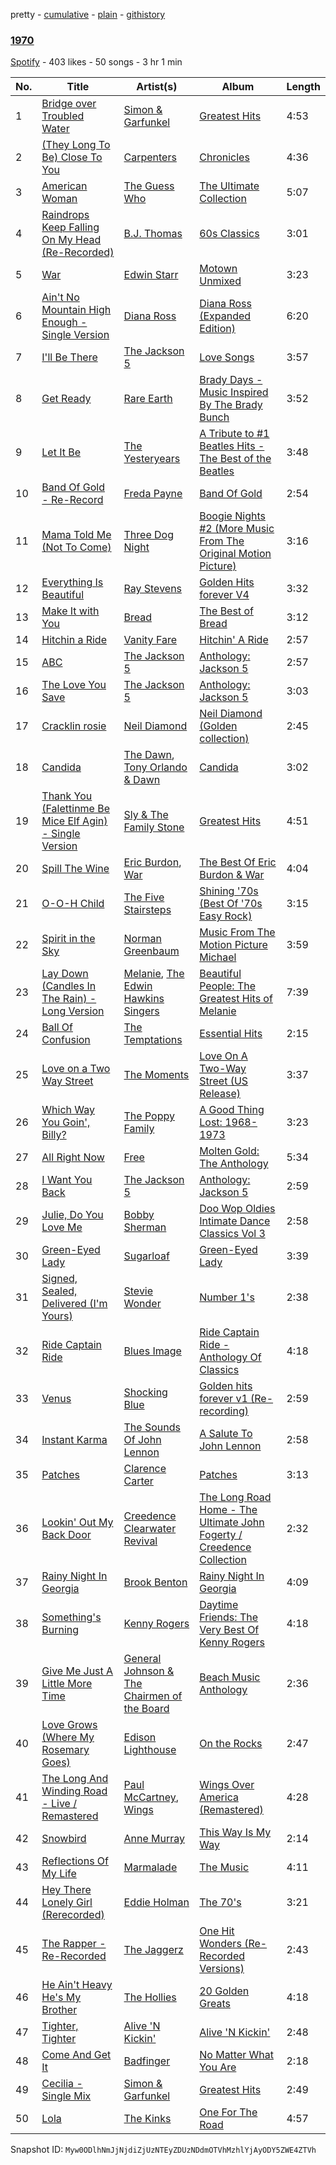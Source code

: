 pretty - [cumulative](/playlists/cumulative/09D0CKBRWkBBoPn46V6YTO.md) - [plain](/playlists/plain/09D0CKBRWkBBoPn46V6YTO) - [githistory](https://github.githistory.xyz/mackorone/spotify-playlist-archive/blob/main/playlists/plain/09D0CKBRWkBBoPn46V6YTO)

### [1970](https://open.spotify.com/playlist/09D0CKBRWkBBoPn46V6YTO)

> 

[Spotify](https://open.spotify.com/user/spotify) - 403 likes - 50 songs - 3 hr 1 min

| No. | Title | Artist(s) | Album | Length |
|---|---|---|---|---|
| 1 | [Bridge over Troubled Water](https://open.spotify.com/track/5LFtkeNjLpZAey3Arj3h4M) | [Simon & Garfunkel](https://open.spotify.com/artist/70cRZdQywnSFp9pnc2WTCE) | [Greatest Hits](https://open.spotify.com/album/25irJgxRNTlyg8pUmWfDVG) | 4:53 |
| 2 | [\(They Long To Be\) Close To You](https://open.spotify.com/track/58TgzIpA5vwxokkSNkbHHI) | [Carpenters](https://open.spotify.com/artist/1eEfMU2AhEo7XnKgL7c304) | [Chronicles](https://open.spotify.com/album/0RZyZDffrtXVREHqoREIuA) | 4:36 |
| 3 | [American Woman](https://open.spotify.com/track/5113cmRZTLSxc2343gbsz8) | [The Guess Who](https://open.spotify.com/artist/0cQuYRSzlItquYxsQKDvVc) | [The Ultimate Collection](https://open.spotify.com/album/6yrZBLenRwOHtSHb2WGWx1) | 5:07 |
| 4 | [Raindrops Keep Falling On My Head \(Re\-Recorded\)](https://open.spotify.com/track/08sBAbzNpjSTWd6zksmTga) | [B.J\. Thomas](https://open.spotify.com/artist/0uUNzXylqsZdmFDwdxaP1V) | [60s Classics](https://open.spotify.com/album/3w6MFLPPc56ilMeY4zwoim) | 3:01 |
| 5 | [War](https://open.spotify.com/track/0H7cM7atT2ri9CshIt0ag9) | [Edwin Starr](https://open.spotify.com/artist/1B8AXU6gIIafpyLEpbcv1u) | [Motown Unmixed](https://open.spotify.com/album/541mfRpYMoZbVs8kCfZCdN) | 3:23 |
| 6 | [Ain't No Mountain High Enough \- Single Version](https://open.spotify.com/track/0yLchb1kn0jtEgIRtoTCwq) | [Diana Ross](https://open.spotify.com/artist/3MdG05syQeRYPPcClLaUGl) | [Diana Ross \(Expanded Edition\)](https://open.spotify.com/album/2fRnRS1s58KLndlxOi8c36) | 6:20 |
| 7 | [I'll Be There](https://open.spotify.com/track/1NQQ4kRk5UQDB3qxlw2zji) | [The Jackson 5](https://open.spotify.com/artist/2iE18Oxc8YSumAU232n4rW) | [Love Songs](https://open.spotify.com/album/5RiTJE1E1cmY8vOTqmqqu6) | 3:57 |
| 8 | [Get Ready](https://open.spotify.com/track/06ahXfNkTO6Tu289M5PUeI) | [Rare Earth](https://open.spotify.com/artist/6eEsIl4wosvhuWI0mfXxAF) | [Brady Days \- Music Inspired By The Brady Bunch](https://open.spotify.com/album/6VyJ0GRhy0rRdmKP7rVuZu) | 3:52 |
| 9 | [Let It Be](https://open.spotify.com/track/2dTIQ0acrLv9cazhWyb6P5) | [The Yesteryears](https://open.spotify.com/artist/7vfFFI4s6twLs3L5POUURF) | [A Tribute to \#1 Beatles Hits \- The Best of the Beatles](https://open.spotify.com/album/0BCeflkkC6czcKvv5Ixcx9) | 3:48 |
| 10 | [Band Of Gold \- Re\-Record](https://open.spotify.com/track/3IhZEfDURJjZetiaJ40Sxo) | [Freda Payne](https://open.spotify.com/artist/0701Axu6yvUIoctaKMbDIZ) | [Band Of Gold](https://open.spotify.com/album/6CN993t7RK0wh9pHRjGeVz) | 2:54 |
| 11 | [Mama Told Me \(Not To Come\)](https://open.spotify.com/track/1VCpTqHK43wTIB5BcVxiZo) | [Three Dog Night](https://open.spotify.com/artist/4FAEZeJcsYYBkNq2D3KGTV) | [Boogie Nights \#2 \(More Music From The Original Motion Picture\)](https://open.spotify.com/album/5Vh4H5yxqnzIBfCAws53Hb) | 3:16 |
| 12 | [Everything Is Beautiful](https://open.spotify.com/track/2X1vF9EkaOC08o50XfOQKF) | [Ray Stevens](https://open.spotify.com/artist/7MpUvihmfilIxyN20kXwQj) | [Golden Hits forever V4](https://open.spotify.com/album/0QEpGrv9COXKuF8oXzP87V) | 3:32 |
| 13 | [Make It with You](https://open.spotify.com/track/11gfsr13S8qsfN48IILcHU) | [Bread](https://open.spotify.com/artist/70ZTdbPEcEugBNay4MvxfL) | [The Best of Bread](https://open.spotify.com/album/27PnJozrSZByyLlqFtiVtx) | 3:12 |
| 14 | [Hitchin a Ride](https://open.spotify.com/track/0jyEmGRHhZjH1MG46M8QKf) | [Vanity Fare](https://open.spotify.com/artist/0Wt8hmgHtXUgwsLg5NpMZv) | [Hitchin' A Ride](https://open.spotify.com/album/18f77iENiqAxD3AZlfk5kK) | 2:57 |
| 15 | [ABC](https://open.spotify.com/track/01gwPP2h3ajRnqiIphUtR7) | [The Jackson 5](https://open.spotify.com/artist/2iE18Oxc8YSumAU232n4rW) | [Anthology: Jackson 5](https://open.spotify.com/album/0EwhxzV0N61hu3S3PkB2Ku) | 2:57 |
| 16 | [The Love You Save](https://open.spotify.com/track/5BpSYhkVwBwvW7UMbhFEjf) | [The Jackson 5](https://open.spotify.com/artist/2iE18Oxc8YSumAU232n4rW) | [Anthology: Jackson 5](https://open.spotify.com/album/0EwhxzV0N61hu3S3PkB2Ku) | 3:03 |
| 17 | [Cracklin rosie](https://open.spotify.com/track/1yJEiQCShbQzTnQ08QILSC) | [Neil Diamond](https://open.spotify.com/artist/7mEIug7XUlQHikrFxjTWes) | [Neil Diamond \(Golden collection\)](https://open.spotify.com/album/51ZQYJCk76WoG7v0YnZDm5) | 2:45 |
| 18 | [Candida](https://open.spotify.com/track/1QdrUOQkbXJbpNqOKgJpq5) | [The Dawn](https://open.spotify.com/artist/5z348neb55aaKyQhVgqEvS), [Tony Orlando & Dawn](https://open.spotify.com/artist/72NXpYBIaTfEeAAsxXLs0P) | [Candida](https://open.spotify.com/album/3SZtvt7lV1H4YN9tKVURJR) | 3:02 |
| 19 | [Thank You \(Falettinme Be Mice Elf Agin\) \- Single Version](https://open.spotify.com/track/74iQ3gahRTOGc19bYadBE3) | [Sly & The Family Stone](https://open.spotify.com/artist/5m8H6zSadhu1j9Yi04VLqD) | [Greatest Hits](https://open.spotify.com/album/0UM9SydcBtsklCTFgGLvcT) | 4:51 |
| 20 | [Spill The Wine](https://open.spotify.com/track/2nluoJKvE7rTBN7kve8dnr) | [Eric Burdon](https://open.spotify.com/artist/3miNucraVWk4hdVsIxn7id), [War](https://open.spotify.com/artist/3ICyfoySNDZqtBVmaBT84I) | [The Best Of Eric Burdon & War](https://open.spotify.com/album/6HeXDX3B46Utsd0hL7nBUG) | 4:04 |
| 21 | [O\-O\-H Child](https://open.spotify.com/track/3GNNIvSOLX4jE8pyqkCrWQ) | [The Five Stairsteps](https://open.spotify.com/artist/3Inrg8cs8oc4q8oPES4a6S) | [Shining '70s \(Best Of '70s Easy Rock\)](https://open.spotify.com/album/4mqXE2TxtmIGKupsuWdh6Q) | 3:15 |
| 22 | [Spirit in the Sky](https://open.spotify.com/track/0Y2SrByf4G3kbq2nBEHQRn) | [Norman Greenbaum](https://open.spotify.com/artist/7f8LNBVXN0h35veHrpxQFL) | [Music From The Motion Picture Michael](https://open.spotify.com/album/52LfK1ML8u7Xj1ArC8oC22) | 3:59 |
| 23 | [Lay Down \(Candles In The Rain\) \- Long Version](https://open.spotify.com/track/66LevxamA5uN8xW2IzZYLg) | [Melanie](https://open.spotify.com/artist/6sOP8RUFR0q0nBOBOXGdBK), [The Edwin Hawkins Singers](https://open.spotify.com/artist/0lEzfSVcNRLDUKdI7fBDD3) | [Beautiful People: The Greatest Hits of Melanie](https://open.spotify.com/album/0d0QHnq1JlNiBTQhC1eKRS) | 7:39 |
| 24 | [Ball Of Confusion](https://open.spotify.com/track/1nGj9wEQ4T46M8U9Oag97I) | [The Temptations](https://open.spotify.com/artist/3RwQ26hR2tJtA8F9p2n7jG) | [Essential Hits](https://open.spotify.com/album/2Cww5w9lKODkOmgMwgfGEU) | 2:15 |
| 25 | [Love on a Two Way Street](https://open.spotify.com/track/2gImbBWvXQWQ9ZDSQUWvNI) | [The Moments](https://open.spotify.com/artist/6avGAzQTmqu8mfSmZrN7gT) | [Love On A Two\-Way Street \(US Release\)](https://open.spotify.com/album/2fCREhUDXAPsGzkRMU6cI9) | 3:37 |
| 26 | [Which Way You Goin', Billy?](https://open.spotify.com/track/0nF1CUagIOVyn5pIzf4PGr) | [The Poppy Family](https://open.spotify.com/artist/0XawOhZ28ajmIWwPpRJuDA) | [A Good Thing Lost: 1968\-1973](https://open.spotify.com/album/1kdVlciTSmHS99qfBqfElE) | 3:23 |
| 27 | [All Right Now](https://open.spotify.com/track/3b9Bqkzowq1XW7gflD48xe) | [Free](https://open.spotify.com/artist/2e53aHBQdCMKWqHDuyJsjC) | [Molten Gold: The Anthology](https://open.spotify.com/album/26LvbRlH8PMHoCtA7IYI6Z) | 5:34 |
| 28 | [I Want You Back](https://open.spotify.com/track/3tSi6iFO9yLGIYIqMEgjC9) | [The Jackson 5](https://open.spotify.com/artist/2iE18Oxc8YSumAU232n4rW) | [Anthology: Jackson 5](https://open.spotify.com/album/0EwhxzV0N61hu3S3PkB2Ku) | 2:59 |
| 29 | [Julie, Do You Love Me](https://open.spotify.com/track/4uE113tHnBYwQqzW8q9slv) | [Bobby Sherman](https://open.spotify.com/artist/5Rsz3E1aovbqsmLQOxgK2y) | [Doo Wop Oldies Intimate Dance Classics Vol 3](https://open.spotify.com/album/6HSYfAyWVgcKzjx5fcTeh8) | 2:58 |
| 30 | [Green\-Eyed Lady](https://open.spotify.com/track/7s2orxqJ8qE0aG3Ngvct3C) | [Sugarloaf](https://open.spotify.com/artist/1T3RPiMH711kvoXymKUTYH) | [Green\-Eyed Lady](https://open.spotify.com/album/6pjUe7X2t0bBla4KbMR1h5) | 3:39 |
| 31 | [Signed, Sealed, Delivered \(I'm Yours\)](https://open.spotify.com/track/2jg4Yc8071puvDRYi22B3a) | [Stevie Wonder](https://open.spotify.com/artist/7guDJrEfX3qb6FEbdPA5qi) | [Number 1's](https://open.spotify.com/album/5x7vXXWapy8cUmdSuwpUy1) | 2:38 |
| 32 | [Ride Captain Ride](https://open.spotify.com/track/4LeGqKrFdo51cDOHH472Vb) | [Blues Image](https://open.spotify.com/artist/3qP1yR7s0FAKMjEw99p6wE) | [Ride Captain Ride \- Anthology Of Classics](https://open.spotify.com/album/70xnqPEfujqNc4JBia9x4E) | 4:18 |
| 33 | [Venus](https://open.spotify.com/track/0f2wQnagdg0E7kKRx6ZuwL) | [Shocking Blue](https://open.spotify.com/artist/5WimOFbBnCU5wI6t5PPpEk) | [Golden hits forever v1 \(Re\-recording\)](https://open.spotify.com/album/62zOs1SNh5RIc3d5SdPQzK) | 2:59 |
| 34 | [Instant Karma](https://open.spotify.com/track/7La90yDXWIUYPQYkL60Ty3) | [The Sounds Of John Lennon](https://open.spotify.com/artist/0swB2gUS9LTTHoBpWpM1nT) | [A Salute To John Lennon](https://open.spotify.com/album/3aIyURakcr92SLKzMOYNSl) | 2:58 |
| 35 | [Patches](https://open.spotify.com/track/5vk9PL1tTyWrQY3TqRq2Rg) | [Clarence Carter](https://open.spotify.com/artist/7lffJlv0nRl0sIsHDmo0SB) | [Patches](https://open.spotify.com/album/2AcHC18egTq63cyBagwINA) | 3:13 |
| 36 | [Lookin' Out My Back Door](https://open.spotify.com/track/6OPfRnzCg2ChTxl4OcXTh1) | [Creedence Clearwater Revival](https://open.spotify.com/artist/3IYUhFvPQItj6xySrBmZkd) | [The Long Road Home \- The Ultimate John Fogerty / Creedence Collection](https://open.spotify.com/album/4A8gFwqd9jTtnsNwUu3OQx) | 2:32 |
| 37 | [Rainy Night In Georgia](https://open.spotify.com/track/1E3N0QEjPYWOxlyVScZtbW) | [Brook Benton](https://open.spotify.com/artist/2ttm3uT0N1RN7vwKv1pQgh) | [Rainy Night In Georgia](https://open.spotify.com/album/1v7REPkgqYsIPWU4P3OVWy) | 4:09 |
| 38 | [Something's Burning](https://open.spotify.com/track/7JHUSPFFZmXbF1JY4tqZKh) | [Kenny Rogers](https://open.spotify.com/artist/4tw2Lmn9tTPUv7Gy7mVPI4) | [Daytime Friends: The Very Best Of Kenny Rogers](https://open.spotify.com/album/5Cum33m0MK39JjWvbGO8bQ) | 4:18 |
| 39 | [Give Me Just A Little More Time](https://open.spotify.com/track/5JObMRMdgDzzP2physGTHq) | [General Johnson & The Chairmen of the Board](https://open.spotify.com/artist/19KsPOZRHLv7RZbLiKpqbH) | [Beach Music Anthology](https://open.spotify.com/album/7aIRBttiOiarMG2418WssQ) | 2:36 |
| 40 | [Love Grows \(Where My Rosemary Goes\)](https://open.spotify.com/track/6hFAaTvtzYDkng1T5K4XLB) | [Edison Lighthouse](https://open.spotify.com/artist/1NRzxuPpdGushT8YmF5NAa) | [On the Rocks](https://open.spotify.com/album/2AFiOvkMzT32Q0wL0UZW8i) | 2:47 |
| 41 | [The Long And Winding Road \- Live / Remastered](https://open.spotify.com/track/7p0LiYwEx3RPdlwlhLSFC7) | [Paul McCartney](https://open.spotify.com/artist/4STHEaNw4mPZ2tzheohgXB), [Wings](https://open.spotify.com/artist/3sFhA6G1N0gG1pszb6kk1m) | [Wings Over America \(Remastered\)](https://open.spotify.com/album/2GVLsiEMDZhxOMATIPBK4d) | 4:28 |
| 42 | [Snowbird](https://open.spotify.com/track/2ik5qJAcmrjbpON5QPxmRr) | [Anne Murray](https://open.spotify.com/artist/7d7q5Y1p2QWS4QRAhTQR5E) | [This Way Is My Way](https://open.spotify.com/album/1VTWCkA6n7QtJefDSlPC2F) | 2:14 |
| 43 | [Reflections Of My Life](https://open.spotify.com/track/7Bp0pbyAMnoDhHbocCbm3w) | [Marmalade](https://open.spotify.com/artist/1tttI1iC4FsS6BM5l38oe5) | [The Music](https://open.spotify.com/album/0gG1aGjyTCncPyZev70MrS) | 4:11 |
| 44 | [Hey There Lonely Girl \(Rerecorded\)](https://open.spotify.com/track/50qWEDzusM9oWNdV2ZskTO) | [Eddie Holman](https://open.spotify.com/artist/4hLuzWVCPicO3nNHfFvB32) | [The 70's](https://open.spotify.com/album/4MLN4piDjYDcwnqaVkgjWo) | 3:21 |
| 45 | [The Rapper \- Re\-Recorded](https://open.spotify.com/track/3uQY5pEsrQjBvlVyPz7DKz) | [The Jaggerz](https://open.spotify.com/artist/05aFikcWbrmnDKsCHaH0Ce) | [One Hit Wonders \(Re\-Recorded Versions\)](https://open.spotify.com/album/0uxkg9zX78ireqJTggQKnb) | 2:43 |
| 46 | [He Ain't Heavy He's My Brother](https://open.spotify.com/track/6f5sSC3ORfpUMYtE4J06VW) | [The Hollies](https://open.spotify.com/artist/6waa8mKu91GjzD4NlONlNJ) | [20 Golden Greats](https://open.spotify.com/album/5ourevL93kFzjWH6lIyT42) | 4:18 |
| 47 | [Tighter, Tighter](https://open.spotify.com/track/5OXATqrGVPG49BjEIY6yyM) | [Alive 'N Kickin'](https://open.spotify.com/artist/6sIWmcJRaS1WZe5XPjRf0j) | [Alive 'N Kickin'](https://open.spotify.com/album/29S7MpKg2qu9TWdcTQyxUb) | 2:48 |
| 48 | [Come And Get It](https://open.spotify.com/track/1tURLJqgjF5FyvZyRq1wAR) | [Badfinger](https://open.spotify.com/artist/4pJCawaKSZ40EnxN0YEYw3) | [No Matter What You Are](https://open.spotify.com/album/4cRdpAyhGpFJ3O7dkS5AQk) | 2:18 |
| 49 | [Cecilia \- Single Mix](https://open.spotify.com/track/11CeyEFt21BvAICfd4U8FA) | [Simon & Garfunkel](https://open.spotify.com/artist/70cRZdQywnSFp9pnc2WTCE) | [Greatest Hits](https://open.spotify.com/album/25irJgxRNTlyg8pUmWfDVG) | 2:49 |
| 50 | [Lola](https://open.spotify.com/track/15Y6Lc4x5QEzQJ0Xe4cDVA) | [The Kinks](https://open.spotify.com/artist/1SQRv42e4PjEYfPhS0Tk9E) | [One For The Road](https://open.spotify.com/album/2BBF9fNcfVM9Ef85if0v4L) | 4:57 |

Snapshot ID: `Myw0ODlhNmJjNjdiZjUzNTEyZDUzNDdmOTVhMzhlYjAyODY5ZWE4ZTVh`
